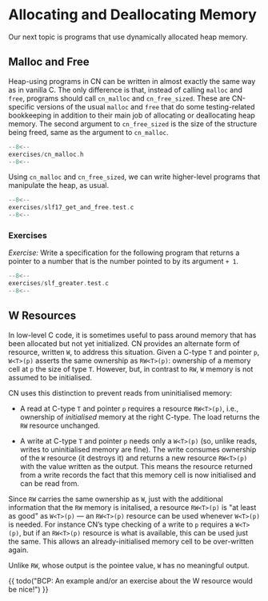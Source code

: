 # Allocating and Deallocating Memory

Our next topic is programs that use dynamically allocated heap memory.

## Malloc and Free

Heap-using programs in CN can be written in almost exactly the same
way as in vanilla C.  The only difference is that, instead of calling
`malloc` and `free`, programs should call `cn_malloc` and `cn_free_sized`.
These are CN-specific versions of the usual `malloc` and `free` that
do some testing-related bookkeeping in addition to their main job of
allocating or deallocating heap memory.  The second argument to
`cn_free_sized` is the size of the structure being freed, same as the
argument to `cn_malloc`.

```c title="exercises/cn_malloc.h"
--8<--
exercises/cn_malloc.h
--8<--
```

Using `cn_malloc` and `cn_free_sized`, we can write higher-level programs
that manipulate the heap, as usual.

```c title="exercises/slf17_get_and_free.test.c"
--8<--
exercises/slf17_get_and_free.test.c
--8<--
```


### Exercises

_Exercise:_ Write a specification for the following program that returns a
pointer to a number that is the number pointed to by its argument `+ 1`.

```c title="exercises/slf_greater.test.c"
--8<--
exercises/slf_greater.test.c
--8<--
```

## W Resources

In low-level C code, it is sometimes useful to pass around memory that
has been allocated but not yet initialized.  CN provides an alternate
form of resource, written `W`, to address this situation.  Given a
C-type `T` and pointer `p`, `W<T>(p)` asserts the same ownership as
`RW<T>(p)`: ownership of a memory cell at `p` the size of type `T`.
However, but, in contrast to `RW`, `W` memory is not assumed to be
initialised.

CN uses this distinction to prevent reads from uninitialised memory:

- A read at C-type `T` and pointer `p` requires a resource
  `RW<T>(p)`, i.e., ownership of _initialised_ memory at the
  right C-type. The load returns the `RW` resource unchanged.

- A write at C-type `T` and pointer `p` needs only a
  `W<T>(p)` (so, unlike reads, writes to uninitialised memory
  are fine). The write consumes ownership of the `W` resource
  (it destroys it) and returns a new resource `RW<T>(p)` with the
  value written as the output. This means the resource returned from a
  write records the fact that this memory cell is now initialised and
  can be read from.

Since `RW` carries the same ownership as `W`, just with the
additional information that the `RW` memory is initalised, a
resource `RW<T>(p)` is "at least as good" as `W<T>(p)` —
an `RW<T>(p)` resource can be used whenever `W<T>(p)` is
needed. For instance CN’s type checking of a write to `p` requires a
`W<T>(p)`, but if an `RW<T>(p)` resource is what is
available, this can be used just the same. This allows an
already-initialised memory cell to be over-written again.

Unlike `RW`, whose output is the pointee value, `W` has no meaningful output.

{{ todo("BCP: An example and/or an exercise about the W resource would be nice!") }}

